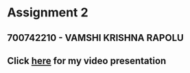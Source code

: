 # Assignment 2
## 700742210 - VAMSHI KRISHNA RAPOLU


## Click [here](https://drive.google.com/file/d/1gnEBlgPICEYqRjR2jf_SxDGj50xsCWys/view?usp=sharing) for my video presentation
